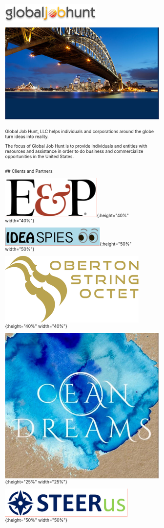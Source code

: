 

![logo](images/logo.png)

<!--
![bridge](images/bridge.jpg)
  -->

<div style="height: 300px;
            background: #022b57 url(/images/splash_bg.jpg) no-repeat;
            background-position: bottom right;
            background-size: 200px auto;
            ">
    <div style="position: relative;
                left: 0; top: 0; width: 500px;
               ">
      <img src="/images/bridge.jpg" style=
       "position: relative; top: 0; left: 0;"/>
    </div>
</div>
<br/>

Global Job Hunt, LLC helps individuals and corporations around the
globe turn ideas into reality.

The focus of Global Job Hunt is to
provide individuals and entities with resources and assistance in
order to do business and commercialize opportunities in the United
States.

<br>
## Clients and Partners
<br>

![Editor and Publisher logo](images/editor.png){:height="40%" width="40%"}

![IdeaSpies logo](images/ideaspies-ss.png){:height="50%" width="50%"}

![Oberton Logo](images/oberton.png){:height="40%" width="40%"}

![Ocean Dreams logo](images/oceandreams.jpg){:height="25%" width="25%"}

![STEERus logo](images/steerus.png){:height="50%" width="50%"}
